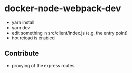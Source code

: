 # docker-node-webpack-dev

- yarn install
- yarn dev
- edit something in src/client/index.js (e.g. the entry point)
- hot reload is enabled

## Contribute

- proxying of the express routes